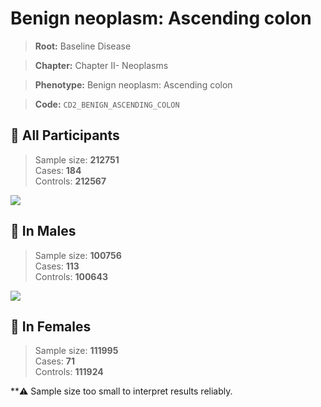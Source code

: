 # Benign neoplasm: Ascending colon

> **Root:** Baseline Disease  

> **Chapter:** Chapter II- Neoplasms  

> **Phenotype:** Benign neoplasm: Ascending colon  

> **Code:** `CD2_BENIGN_ASCENDING_COLON`

## 🧪 All Participants  
> Sample size: **212751**  
> Cases: **184**  
> Controls: **212567**
<img src="/Disease/Figures/ALL/Baseline/CD2_BENIGN_ASCENDING_COLON.png"/>
<CsvTable src="/public/Disease/Data/ALL/Baseline/LG_CD2_BENIGN_ASCENDING_COLON.csv" label="🔍 View full results" />

## 👨 In Males  
> Sample size: **100756**  
> Cases: **113**  
> Controls: **100643**
<img src="/Disease/Figures/Male/Baseline/CD2_BENIGN_ASCENDING_COLON.png"/>
<CsvTable src="/public/Disease/Data/Male/Baseline/LG_CD2_BENIGN_ASCENDING_COLON.csv" label="🔍 View full results" />

## 👩 In Females  
> Sample size: **111995**  
> Cases: **71**  
> Controls: **111924**

**⚠️ Sample size too small to interpret results reliably.
